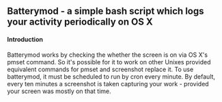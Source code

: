 ## Batterymod - a simple bash script which logs your activity periodically on OS X

#### Introduction
Batterymod works by checking the whether the screen is on via OS X's pmset command. So it's possible for it to work on other Unixes 
provided equivalent commands for pmset and screenshot replace it. To use batterymod, it must be scheduled to run by cron every minute. 
By default, every ten minutes a screenshot is taken capturing your work - provided your screen was mostly on that time.
